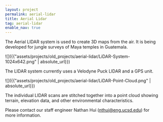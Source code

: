 ```yaml
---
layout: project
permalink: aerial-lidar
title: Aerial Lidar
tag: aerial-lidar
enable_nav: true
---
```

The Aerial LIDAR system is used to create 3D maps from the air. It is being developed for jungle surveys of Maya temples in Guatemala. 

![]({{"assets/projects/old_projects/aerial-lidar/LiDAR-System-1024x642.png" | absolute_url}})

The LIDAR system currently uses a Velodyne Puck LIDAR and a GPS unit. 

![]({{"assets/projects/old_projects/aerial-lidar/LiDAR-Point-Cloud.png" | absolute_url}})

The individual LIDAR scans are stitched together into a point cloud showing terrain, elevation data, and other environmental characteristics.

Please contact our staff engineer Nathan Hui (<a href="javascript:DeCryptX('1o1u2j1v2k1A1f3q0g1/2w1d2u3g202g1e2w')">nthui@eng.ucsd.edu</a>) for more information.
    